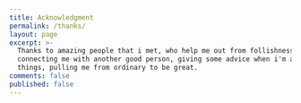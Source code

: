 ```yaml
---
title: Acknowledgment
permalink: /thanks/
layout: page
excerpt: >-
  Thanks to amazing people that i met, who help me out from follishness,
  connecting me with another good person, giving some advice when i'm at a bad
  things, pulling me from ordinary to be great.
comments: false
published: false
---
```



